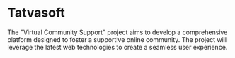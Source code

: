 # Tatvasoft
The "Virtual Community Support" project aims to develop a comprehensive platform designed to foster a supportive online community. The project will leverage the latest web technologies to create a seamless user experience.
